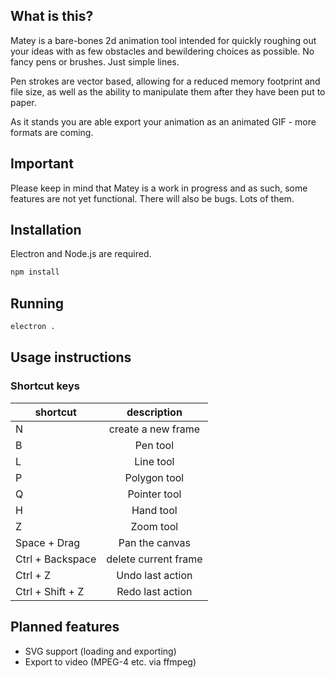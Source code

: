## What is this?

Matey is a bare-bones 2d animation tool intended for quickly roughing out your
ideas with as few obstacles and bewildering choices as possible. No fancy pens
or brushes. Just simple lines.

Pen strokes are vector based, allowing for a reduced memory footprint and file
size, as well as the ability to manipulate them after they have been put to
paper.

As it stands you are able export your animation as an animated GIF - more
formats are coming.

## Important

Please keep in mind that Matey is a work in progress and as such, some features
are not yet functional. There will also be bugs. Lots of them.

## Installation

Electron and Node.js are required.

```sh
npm install
```

## Running

```sh
electron .
```

## Usage instructions

### Shortcut keys

| shortcut | description |
| ------------- |:-------------:|
| N      | create a new frame |
| B      | Pen tool |
| L      | Line tool |
| P      | Polygon tool |
| Q      | Pointer tool |
| H      | Hand tool |
| Z      | Zoom tool |
| Space + Drag | Pan the canvas |
| Ctrl + Backspace | delete current frame |
| Ctrl + Z | Undo last action |
| Ctrl + Shift + Z | Redo last action |


## Planned features

 - SVG support (loading and exporting)
 - Export to video (MPEG-4 etc. via ffmpeg)
